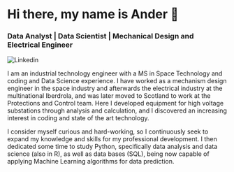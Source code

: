 # Hi there, my name is Ander 👋
### Data Analyst | Data Scientist | Mechanical Design and Electrical Engineer

![Linkedin](https://img.shields.io/badge/Linkedin-blue?link=https%3A%2F%2Fwww.linkedin.com%2Fin%2Fander-p-336543162%2F%3Flocale%3Den_US%26trk%3Dopento_sprofile_details)


I am an industrial technology engineer with a MS in Space Technology and coding and Data Science experience. I have worked as a mechanism design engineer in the space industry and afterwards the electrical industry at the multinational Iberdrola, and was later moved to Scotland to work at the Protections and Control team. Here I developed equipment for high voltage substations through analysis and calculation, and I discovered an increasing interest in coding and state of the art technology. 

I consider myself curious and hard-working, so I continuously seek to expand my knowledge and skills for my professional development. I then dedicated some time to study Python, specifically data analysis and data science (also in R), as well as data bases (SQL), being now capable of applying Machine Learning algorithms for data prediction.
